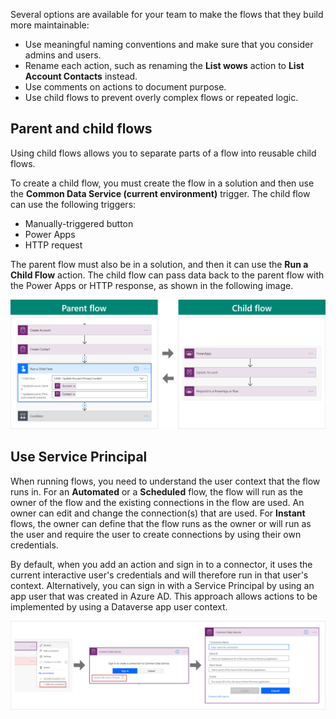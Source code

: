 Several options are available for your team to make the flows that they build more maintainable:

- Use meaningful naming conventions and make sure that you consider admins and users.
- Rename each action, such as renaming the **List wows** action to **List Account Contacts** instead.
- Use comments on actions to document purpose.
- Use child flows to prevent overly complex flows or repeated logic.

## Parent and child flows

Using child flows allows you to separate parts of a flow into reusable child flows.

To create a child flow, you must create the flow in a solution and then use the **Common Data Service (current environment)** trigger. The child flow can use the following triggers:

- Manually-triggered button
- Power Apps
- HTTP request

The parent flow must also be in a solution, and then it can use the **Run a Child Flow** action. The child flow can pass data back to the parent flow with the Power Apps or HTTP response, as shown in the following image.

![Screenshot that shows the parent and child flows.](../media/5-parent-child-flows.png)

## Use Service Principal

When running flows, you need to understand the user context that the flow runs in. For an **Automated** or a **Scheduled** flow, the flow will run as the owner of the flow and the existing connections in the flow are used. An owner can edit and change the connection(s) that are used. For **Instant** flows, the owner can define that the flow runs as the owner or will run as the user and require the user to create connections by using their own credentials.

By default, when you add an action and sign in to a connector, it uses the current interactive user's credentials and will therefore run in that user's context. Alternatively, you can sign in with a Service Principal by using an app user that was created in Azure AD. This approach allows actions to be implemented by using a Dataverse app user context.

![Screenshot of using security principals.](../media/5-security-principal.png)
